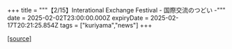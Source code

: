 +++
title = """【2/15】Interational Exchange Festival - 国際交流のつどい -"""
date = 2025-02-02T23:00:00.000Z
expiryDate = 2025-02-17T20:21:25.854Z
tags = ["kuriyama","news"]
+++


[[source]](https://www.town.kuriyama.hokkaido.jp/soshiki/55/30063.html)
